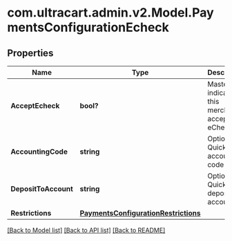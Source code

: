 # com.ultracart.admin.v2.Model.PaymentsConfigurationEcheck
## Properties

Name | Type | Description | Notes
------------ | ------------- | ------------- | -------------
**AcceptEcheck** | **bool?** | Master flag indicating this merchant accepts eChecks | [optional] 
**AccountingCode** | **string** | Optional Quickbooks accounting code | [optional] 
**DepositToAccount** | **string** | Optional Quickbooks deposit to account | [optional] 
**Restrictions** | [**PaymentsConfigurationRestrictions**](PaymentsConfigurationRestrictions.md) |  | [optional] 


[[Back to Model list]](../README.md#documentation-for-models) [[Back to API list]](../README.md#documentation-for-api-endpoints) [[Back to README]](../README.md)

